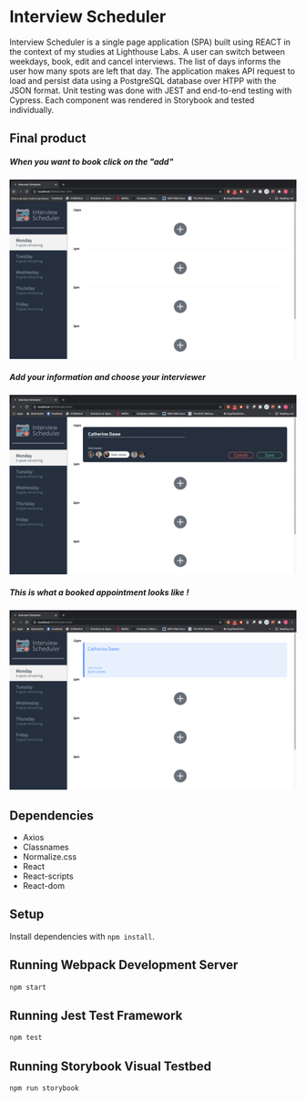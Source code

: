 # Interview Scheduler
Interview Scheduler is a single page application (SPA) built using REACT in the context of my studies at Lighthouse Labs. A user can switch between weekdays, book, edit and cancel interviews. The list of days informs the user how many spots are left that day. The application makes API request to load and persist data using a PostgreSQL database over HTPP with the JSON format. Unit testing was done with JEST and end-to-end testing with Cypress. Each component was rendered in Storybook and tested individually. 

## Final product 

##### When you want to book click on the "add"
!["main page"](https://github.com/dawecode/scheduler/blob/master/docs/main.png)
##### Add your information and choose your interviewer
!["booking"](https://github.com/dawecode/scheduler/blob/master/docs/booking-form.png)
##### This is what a booked appointment looks like !
!["new booked interview"](https://github.com/dawecode/scheduler/blob/master/docs/interview-form.png)

## Dependencies 
- Axios 
- Classnames
- Normalize.css
- React 
- React-scripts
- React-dom

## Setup

Install dependencies with `npm install`.

## Running Webpack Development Server

```sh
npm start
```

## Running Jest Test Framework

```sh
npm test
```

## Running Storybook Visual Testbed

```sh
npm run storybook
```


